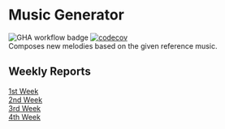 # Music Generator
![GHA workflow badge](https://github.com/sohvip/tiralabra/workflows/CI/badge.svg)
[![codecov](https://codecov.io/github/sohvip/tiralabra/branch/main/graph/badge.svg?token=RO1L6GH33V)](https://codecov.io/github/sohvip/tiralabra)  
Composes new melodies based on the given reference music.
## Weekly Reports
[1st Week](https://github.com/sohvip/tiralabra/blob/main/documentation/weekly_reports/weekly_report_1.md)  
[2nd Week](https://github.com/sohvip/tiralabra/blob/main/documentation/weekly_reports/weekly_report_2.md)  
[3rd Week](https://github.com/sohvip/tiralabra/blob/main/documentation/weekly_reports/weekly_report_3.md)  
[4th Week](https://github.com/sohvip/tiralabra/blob/main/documentation/weekly_reports/weekly_report_4.md)

